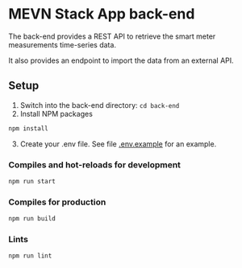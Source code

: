 # MEVN Stack App back-end

The back-end provides a REST API to retrieve the smart meter measurements time-series data.

It also provides an endpoint to import the data from an external API.

## Setup
1. Switch into the back-end directory: `cd back-end`
2. Install NPM packages
```sh
npm install
```
3. Create your .env file. See file [.env.example][dot-env-example-url] for an example.

### Compiles and hot-reloads for development
```sh
npm run start
```

### Compiles for production
```sh
npm run build
```

### Lints
```sh
npm run lint
```

<!-- MARKDOWN LINKS -->
[dot-env-example-url]: .env.example

